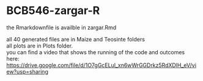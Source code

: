 # BCB546-zargar-R

the Rmarkdownfile is availble in zargar.Rmd<br> 

all 40 generated files are in Maize and Teosinte folders<br> 
all plots are in Plots folder.<br> 
you can find a video that shows the running of the code and outcomes here: https://drive.google.com/file/d/1O7gGcELul_xn6wWrGGDrkz5RdXDlH_eV/view?usp=sharing
